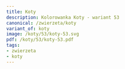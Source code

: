 ```yaml
---
title: Koty
description: Kolorowanka Koty - wariant 53
canonical: /zwierzeta/koty
variant_of: koty
image: /koty/53/koty-53.svg
pdf: /koty/53/koty-53.pdf
tags:
- zwierzeta
- koty
---
```

